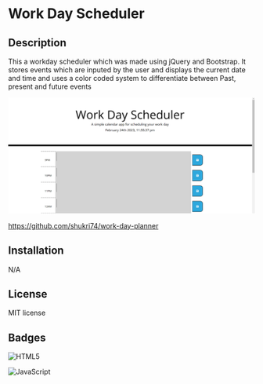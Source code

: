 # Work Day Scheduler

## Description

This a workday scheduler which was made using jQuery and Bootstrap. It stores events which are inputed by the user and displays the current date and time and uses a color coded system to differentiate between Past, present and future events

![screenshot](Capture.PNG)

https://github.com/shukri74/work-day-planner

## Installation

N/A

## License

MIT license

## Badges

 ![HTML5](https://img.shields.io/badge/html5-%23E34F26.svg?style=for-the-badge&logo=html5&logoColor=black)

 ![JavaScript](https://img.shields.io/badge/javascript-%23323330.svg?style=for-the-badge&logo=javascript&logoColor=%23F7DF1E)

